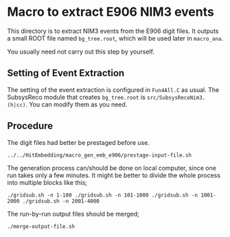 # Macro to extract E906 NIM3 events

This directory is to extract NIM3 events from the E906 digit files.
It outputs a small ROOT file named `bg_tree.root`, which will be used later in `macro_ana`.

You usually need not carry out this step by yourself.


## Setting of Event Extraction

The setting of the event extraction is configured in `Fun4All.C` as usual.
The SubsysReco module that creates `bg_tree.root` is `src/SubsysRecoNim3.(h|cc)`.
You can modify them as you need.


## Procedure

The digit files had better be prestaged before use.

```
../../HitEmbedding/macro_gen_emb_e906/prestage-input-file.sh
```

The generation process can/should be done on local computer, since one run takes only a few minutes.
It might be better to divide the whole process into multiple blocks like this;

``
./gridsub.sh -n 1-100
./gridsub.sh -n 101-1000
./gridsub.sh -n 1001-2000
./gridsub.sh -n 2001-4000
``

The run-by-run output files should be merged;

```
./merge-output-file.sh
```
